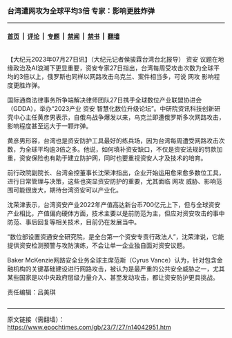 ### 台湾遭网攻为全球平均3倍 专家：影响更胜炸弹

---

#### [首页](../../../..?n14042951) &nbsp;|&nbsp; [评论](../../../../../epoch-comment?n14042951) &nbsp;|&nbsp; [专题](../../../../../epoch-special?n14042951) &nbsp;|&nbsp; [禁闻](../../../../../epoch-news?n14042951) &nbsp;|&nbsp; [禁书](../../../../../books?n14042951) &nbsp;|&nbsp; [翻墙](https://github.com/gfw-breaker/nogfw/blob/master/README.md?n14042951)


<div class="column" id="artbody" itemprop="articleBody">
 <!-- article content begin -->
 <p>
  【大纪元2023年07月27日讯】（大纪元记者侯骏霖台湾台北报导）
  <ok href="https://www.epochtimes.com/gb/tag/%E8%B5%84%E5%AE%89.html">
   资安
  </ok>
  议题在地缘政治及AI浪潮下更显重要，资安专家27日指出，台湾每周受攻击次数为全球平均的3倍以上，俄罗斯也同样以网路攻击乌克兰、案件相当多，可说
  <ok href="https://www.epochtimes.com/gb/tag/%E7%BD%91%E6%94%BB.html">
   网攻
  </ok>
  影响程度更胜炸弹。
 </p>
 <p>
  国际通商法律事务所争端解决律师团队27日携手全球数位产业联盟协进会（GDDA），举办“2023产业
  <ok href="https://www.epochtimes.com/gb/tag/%E8%B5%84%E5%AE%89.html">
   资安
  </ok>
  智慧化数位升级论坛”。中研院资讯科技创新研究中心主任黄彦男表示，自俄乌战争爆发以来，乌克兰即遭俄罗斯多次网路攻击，影响程度甚至远大于一颗炸弹。
 </p>
 <p>
  黄彦男形容，台湾也是资安防护工具最好的练兵场，因为台湾每周遭受网路攻击次数，为全球平均逾3倍之多。他说，如何填补资安缺口，不仅是资安法规的罚款加重，资安保险也有助于建立防护网，同时也要重视资安人才及技术的培育。
 </p>
 <p>
  前行政院副院长、台湾金控董事长沈荣津指出，企业开始运用愈来愈多数位工具，进行日常管理与决策，这些也突显资安防护的重要，尤其面临
  <ok href="https://www.epochtimes.com/gb/tag/%E7%BD%91%E6%94%BB.html">
   网攻
  </ok>
  威胁、影响范围可能很庞大，期待台湾资安可以产业化。
 </p>
 <p>
  沈荣津表示，台湾资安产业2022年产值高达新台币700亿元上下，但与全球资安产业相比，产值偏向硬体方面，技术主要以是前防范为主，但应对资安攻击的事中防范、事后回复等相关技术，目前仍在发展当中。
 </p>
 <p>
  “数位部设置资通安全研究院，是全台第一个资安专责行政法人”，沈荣津说，它能提供资安检测预警与攻防演练，不会让单一企业独自面对资安议题。
 </p>
 <p>
  Baker McKenzie网路安全业务全球主席范斯（Cyrus Vance）认为，针对包含金融机构的关键基础建设进行网路攻击，被认为是最严重的公共安全威胁之一，尤其某些国家是以中央政府层级力量介入、甚至发动攻击，都让资安防护更具挑战。
 </p>
 <p>
  责任编辑：吕美琪
 </p>
 <!-- article content end -->
</div>


<img src='http://gfw-breaker.win/epoch-news/pages/ncid1349361/n14042951.md' width='0px' height='0px'/>

---

原文链接（需翻墙）：https://www.epochtimes.com/gb/23/7/27/n14042951.htm